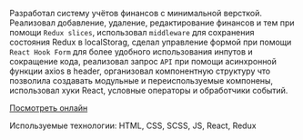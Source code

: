 Разработал систему учётов финансов с минимальной версткой. Реализовал добавление, удаление, редактирование финансов и тем при помощи `Redux slices`, использовал `middleware` для сохранения состояния Redux в localStorag, сделал управление формой при помощи `React Hook Form` для более удобного использования инпутов и сокращение кода, реализовал запрос `API` при помощи асинхронной функции axios в header, организовал компонентную структуру что позволила создавать модульные и переиспользуемые компонены, использовал хуки React, условные операторы и обработчики событий.

[Посмотреть онлайн](https://bright-faloodeh-61e589.netlify.app/)

Используемые технологии: HTML, CSS, SCSS, JS, React, Redux
